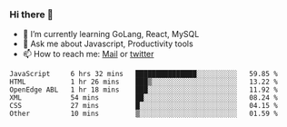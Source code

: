 ### Hi there 👋

- 🌱 I’m currently learning GoLang, React, MySQL
- 💬 Ask me about Javascript, Productivity tools 
- 📫 How to reach me: [Mail](mailto:kvaishak47@gmail.com) or [twitter](https://twitter.com/kvaish4k)

<!--START_SECTION:waka-->

```text
JavaScript     6 hrs 32 mins   ███████████████░░░░░░░░░░   59.85 %
HTML           1 hr 26 mins    ███▒░░░░░░░░░░░░░░░░░░░░░   13.22 %
OpenEdge ABL   1 hr 18 mins    ███░░░░░░░░░░░░░░░░░░░░░░   11.92 %
XML            54 mins         ██░░░░░░░░░░░░░░░░░░░░░░░   08.24 %
CSS            27 mins         █░░░░░░░░░░░░░░░░░░░░░░░░   04.15 %
Other          10 mins         ▒░░░░░░░░░░░░░░░░░░░░░░░░   01.59 %
```

<!--END_SECTION:waka-->
